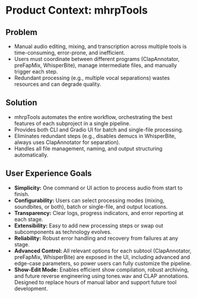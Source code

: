 # Product Context: mhrpTools

## Problem
- Manual audio editing, mixing, and transcription across multiple tools is time-consuming, error-prone, and inefficient.
- Users must coordinate between different programs (ClapAnnotator, preFapMix, WhisperBite), manage intermediate files, and manually trigger each step.
- Redundant processing (e.g., multiple vocal separations) wastes resources and can degrade quality.

## Solution
- mhrpTools automates the entire workflow, orchestrating the best features of each subproject in a single pipeline.
- Provides both CLI and Gradio UI for batch and single-file processing.
- Eliminates redundant steps (e.g., disables demucs in WhisperBite, always uses ClapAnnotator for separation).
- Handles all file management, naming, and output structuring automatically.

## User Experience Goals
- **Simplicity:** One command or UI action to process audio from start to finish.
- **Configurability:** Users can select processing modes (mixing, soundbites, or both), batch or single-file, and output locations.
- **Transparency:** Clear logs, progress indicators, and error reporting at each stage.
- **Extensibility:** Easy to add new processing steps or swap out subcomponents as technology evolves.
- **Reliability:** Robust error handling and recovery from failures at any stage.
- **Advanced Control:** All relevant options for each subtool (ClapAnnotator, preFapMix, WhisperBite) are exposed in the UI, including advanced and edge-case parameters, so power users can fully customize the pipeline.
- **Show-Edit Mode:** Enables efficient show compilation, robust archiving, and future reverse engineering using tones.wav and CLAP annotations. Designed to replace hours of manual labor and support future tool development. 